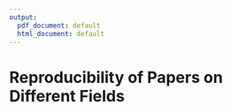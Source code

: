 ```yaml
---
output:
  pdf_document: default
  html_document: default
---
```

# Reproducibility of Papers on Different Fields


